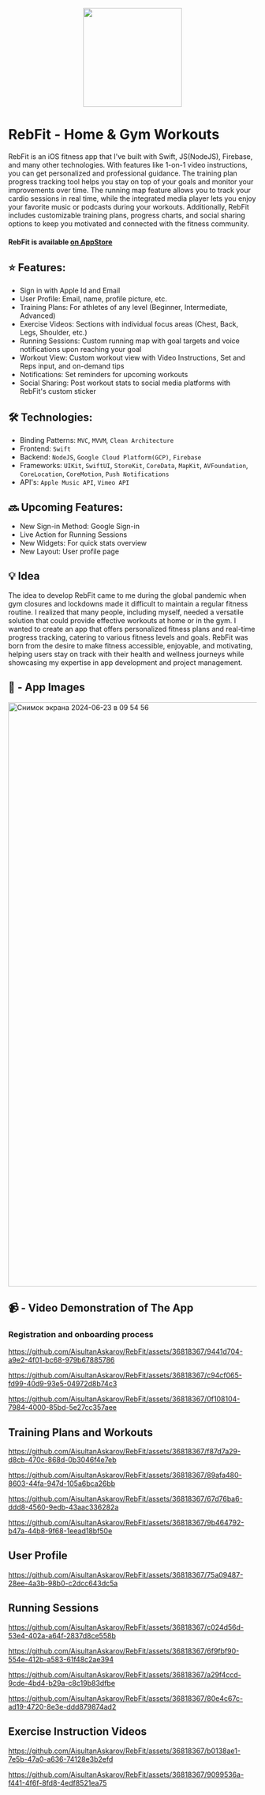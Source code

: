 <p align="center">
<img src=https://github.com/AisultanAskarov/RebFit/assets/36818367/6fbe7101-8439-481f-bf49-d1cf52937e6b width="200" height="200">
</p>

# RebFit - Home & Gym Workouts

RebFit is an iOS fitness app that I've built with Swift, JS(NodeJS), Firebase, and many other technologies. With features like 1-on-1 video instructions, you can get personalized and professional guidance. The training plan progress tracking tool helps you stay on top of your goals and monitor your improvements over time. The running map feature allows you to track your cardio sessions in real time, while the integrated media player lets you enjoy your favorite music or podcasts during your workouts. Additionally, RebFit includes customizable training plans, progress charts, and social sharing options to keep you motivated and connected with the fitness community.



#### RebFit is available [on AppStore](https://apps.apple.com/us/app/rebfit-home-gym-workouts/id6443868811)

## ⭐️ Features:

- Sign in with Apple Id and Email
- User Profile: Email, name, profile picture, etc.
- Training Plans: For athletes of any level (Beginner, Intermediate, Advanced)
- Exercise Videos: Sections with individual focus areas (Chest, Back, Legs, Shoulder, etc.)
- Running Sessions: Custom running map with goal targets and voice notifications upon reaching your goal
- Workout View: Custom workout view with Video Instructions, Set and Reps input, and on-demand tips
- Notifications: Set reminders for upcoming workouts
- Social Sharing: Post workout stats to social media platforms with RebFit's custom sticker

## 🛠️ Technologies:

- Binding Patterns: `MVC`, `MVVM`, `Clean Architecture`
- Frontend: `Swift`
- Backend: `NodeJS`, `Google Cloud Platform(GCP)`, `Firebase`
- Frameworks: `UIKit`, `SwiftUI`, `StoreKit`, `CoreData`, `MapKit`, `AVFoundation`, `CoreLocation`, `CoreMotion`, `Push Notifications`
- API's: `Apple Music API`, `Vimeo API`

## 🔜 Upcoming Features:

- New Sign-in Method: Google Sign-in
- Live Action for Running Sessions
- New Widgets: For quick stats overview
- New Layout: User profile page

## 💡 Idea

The idea to develop RebFit came to me during the global pandemic when gym closures and lockdowns made it difficult to maintain a regular fitness routine. I realized that many people, including myself, needed a versatile solution that could provide effective workouts at home or in the gym. I wanted to create an app that offers personalized fitness plans and real-time progress tracking, catering to various fitness levels and goals. RebFit was born from the desire to make fitness accessible, enjoyable, and motivating, helping users stay on track with their health and wellness journeys while showcasing my expertise in app development and project management.

## 📸 - App Images

<img width="1182" alt="Снимок экрана 2024-06-23 в 09 54 56" src="https://github.com/AisultanAskarov/RebFit/assets/36818367/127f7399-740b-4863-8439-04ffbb4f22b4">
  
## 📹 - Video Demonstration of The App
  
### Registration and onboarding process

https://github.com/AisultanAskarov/RebFit/assets/36818367/9441d704-a9e2-4f01-bc68-979b67885786

https://github.com/AisultanAskarov/RebFit/assets/36818367/c94cf065-fd99-40d9-93e5-04972d8b74c3

https://github.com/AisultanAskarov/RebFit/assets/36818367/0f108104-7984-4000-85bd-5e27cc357aee

## Training Plans and Workouts

https://github.com/AisultanAskarov/RebFit/assets/36818367/f87d7a29-d8cb-470c-868d-0b3046f4e7eb

https://github.com/AisultanAskarov/RebFit/assets/36818367/89afa480-8603-44fa-947d-105a6bca26bb

https://github.com/AisultanAskarov/RebFit/assets/36818367/67d76ba6-ddd8-4560-9edb-43aac336282a

https://github.com/AisultanAskarov/RebFit/assets/36818367/9b464792-b47a-44b8-9f68-1eead18bf50e

## User Profile

https://github.com/AisultanAskarov/RebFit/assets/36818367/75a09487-28ee-4a3b-98b0-c2dcc643dc5a

## Running Sessions

https://github.com/AisultanAskarov/RebFit/assets/36818367/c024d56d-53e4-402a-a64f-2837d8ce558b

https://github.com/AisultanAskarov/RebFit/assets/36818367/6f9fbf90-554e-412b-a583-61f48c2ae394

https://github.com/AisultanAskarov/RebFit/assets/36818367/a29f4ccd-9cde-4bd4-b29a-c8c19b83dfbe

https://github.com/AisultanAskarov/RebFit/assets/36818367/80e4c67c-ad19-4720-8e3e-ddd879874ad2

## Exercise Instruction Videos

https://github.com/AisultanAskarov/RebFit/assets/36818367/b0138ae1-7e5b-47a0-a636-74128e3b2efd

https://github.com/AisultanAskarov/RebFit/assets/36818367/9099536a-f441-4f6f-8fd8-4edf8521ea75













